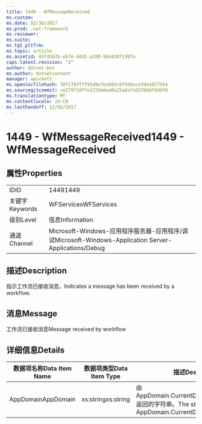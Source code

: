 ```yaml
---
title: 1449 - WfMessageReceived
ms.custom: 
ms.date: 03/30/2017
ms.prod: .net-framework
ms.reviewer: 
ms.suite: 
ms.tgt_pltfrm: 
ms.topic: article
ms.assetid: 93f4562b-eb7e-4dd5-a208-9b6420f198fa
caps.latest.revision: "2"
author: dotnet-bot
ms.author: dotnetcontent
manager: wpickett
ms.openlocfilehash: 30f278ff7f95d9efba083c0f040ace39a1857564
ms.sourcegitcommit: ce279f2d7fe2220e6ea0a25a8a7a5370ddf8d9f0
ms.translationtype: MT
ms.contentlocale: zh-CN
ms.lasthandoff: 12/02/2017
---
```

# <a name="1449---wfmessagereceived"></a><span data-ttu-id="a7d62-102">1449 - WfMessageReceived</span><span class="sxs-lookup"><span data-stu-id="a7d62-102">1449 - WfMessageReceived</span></span>
## <a name="properties"></a><span data-ttu-id="a7d62-103">属性</span><span class="sxs-lookup"><span data-stu-id="a7d62-103">Properties</span></span>  
  
|||  
|-|-|  
|<span data-ttu-id="a7d62-104">ID</span><span class="sxs-lookup"><span data-stu-id="a7d62-104">ID</span></span>|<span data-ttu-id="a7d62-105">1449</span><span class="sxs-lookup"><span data-stu-id="a7d62-105">1449</span></span>|  
|<span data-ttu-id="a7d62-106">关键字</span><span class="sxs-lookup"><span data-stu-id="a7d62-106">Keywords</span></span>|<span data-ttu-id="a7d62-107">WFServices</span><span class="sxs-lookup"><span data-stu-id="a7d62-107">WFServices</span></span>|  
|<span data-ttu-id="a7d62-108">级别</span><span class="sxs-lookup"><span data-stu-id="a7d62-108">Level</span></span>|<span data-ttu-id="a7d62-109">信息</span><span class="sxs-lookup"><span data-stu-id="a7d62-109">Information</span></span>|  
|<span data-ttu-id="a7d62-110">通道</span><span class="sxs-lookup"><span data-stu-id="a7d62-110">Channel</span></span>|<span data-ttu-id="a7d62-111">Microsoft-Windows-应用程序服务器-应用程序/调试</span><span class="sxs-lookup"><span data-stu-id="a7d62-111">Microsoft-Windows-Application Server-Applications/Debug</span></span>|  
  
## <a name="description"></a><span data-ttu-id="a7d62-112">描述</span><span class="sxs-lookup"><span data-stu-id="a7d62-112">Description</span></span>  
 <span data-ttu-id="a7d62-113">指示工作流已接收消息。</span><span class="sxs-lookup"><span data-stu-id="a7d62-113">Indicates a message has been received by a workflow.</span></span>  
  
## <a name="message"></a><span data-ttu-id="a7d62-114">消息</span><span class="sxs-lookup"><span data-stu-id="a7d62-114">Message</span></span>  
 <span data-ttu-id="a7d62-115">工作流已接收消息</span><span class="sxs-lookup"><span data-stu-id="a7d62-115">Message received by workflow</span></span>  
  
## <a name="details"></a><span data-ttu-id="a7d62-116">详细信息</span><span class="sxs-lookup"><span data-stu-id="a7d62-116">Details</span></span>  
  
|<span data-ttu-id="a7d62-117">数据项名称</span><span class="sxs-lookup"><span data-stu-id="a7d62-117">Data Item Name</span></span>|<span data-ttu-id="a7d62-118">数据项类型</span><span class="sxs-lookup"><span data-stu-id="a7d62-118">Data Item Type</span></span>|<span data-ttu-id="a7d62-119">描述</span><span class="sxs-lookup"><span data-stu-id="a7d62-119">Description</span></span>|  
|--------------------|--------------------|-----------------|  
|<span data-ttu-id="a7d62-120">AppDomain</span><span class="sxs-lookup"><span data-stu-id="a7d62-120">AppDomain</span></span>|<span data-ttu-id="a7d62-121">xs:string</span><span class="sxs-lookup"><span data-stu-id="a7d62-121">xs:string</span></span>|<span data-ttu-id="a7d62-122">由 AppDomain.CurrentDomain.FriendlyName 返回的字符串。</span><span class="sxs-lookup"><span data-stu-id="a7d62-122">The string returned by AppDomain.CurrentDomain.FriendlyName.</span></span>|
